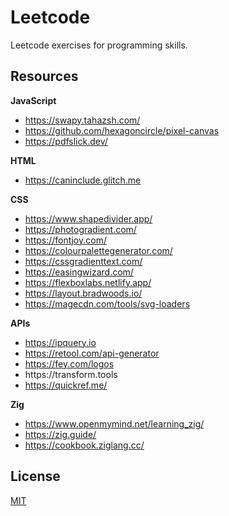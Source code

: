 # Leetcode

Leetcode exercises for programming skills.

## Resources

**JavaScript**

- https://swapy.tahazsh.com/
- https://github.com/hexagoncircle/pixel-canvas
- https://pdfslick.dev/

**HTML**

- https://caninclude.glitch.me

**CSS**

- https://www.shapedivider.app/
- https://photogradient.com/
- https://fontjoy.com/
- https://colourpalettegenerator.com/
- https://cssgradienttext.com/
- https://easingwizard.com/
- https://flexboxlabs.netlify.app/
- https://layout.bradwoods.io/
- https://magecdn.com/tools/svg-loaders

**APIs**

- https://ipquery.io
- https://retool.com/api-generator
- https://fey.com/logos
- https://transform․tools
- https://quickref.me/

**Zig**

- https://www.openmymind.net/learning_zig/
- https://zig.guide/
- https://cookbook.ziglang.cc/

## License

[MIT](./LICENSE)
